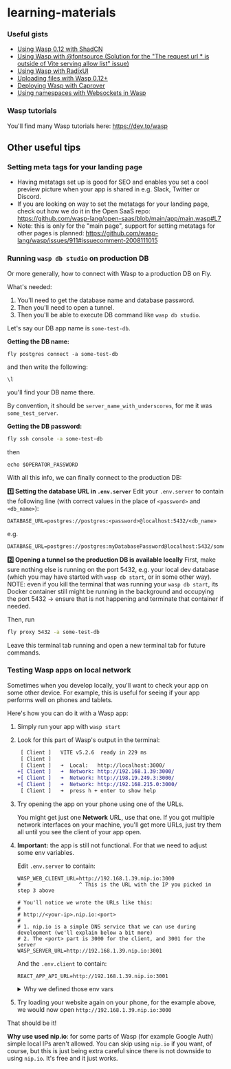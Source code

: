 # learning-materials

### Useful gists

- [Using Wasp 0.12 with ShadCN](https://gist.github.com/infomiho/b35e9366e16913949e13eaba0538f553)
- [Using Wasp with @fontsource (Solution for the "The request url * is outside of Vite serving allow list" issue)](https://gist.github.com/infomiho/9682e664948b84112074a69268f5673a)
- [Using Wasp with RadixUI](https://gist.github.com/infomiho/a18421740c205d1794c36c274bf09fc8)
- [Uploading files with Wasp 0.12+](https://gist.github.com/infomiho/ec379df4e33f3ae3410a251ba3aa81af)
- [Deploying Wasp with Caprover](https://gist.github.com/infomiho/6505d5970f5c334f704d658e9aa0bf56)
- [Using namespaces with Websockets in Wasp](https://gist.github.com/infomiho/14cf8b5b6efb07ba4f7a3e1ec76f4381)

### Wasp tutorials

You'll find many Wasp tutorials here: https://dev.to/wasp

## Other useful tips

### Setting meta tags for your landing page
- Having metatags set up is good for SEO and enables you set a cool preview picture when your app is shared in e.g. Slack, Twitter or Discord.
- If you are looking on way to set the metatags for your landing page, check out how we do it in the Open SaaS repo: https://github.com/wasp-lang/open-saas/blob/main/app/main.wasp#L7
- Note: this is only for the "main page", support for setting metatags for other pages is planned: https://github.com/wasp-lang/wasp/issues/911#issuecomment-2008111015

### Running `wasp db studio` on production DB

Or more generally, how to connect with Wasp to a production DB on Fly.

What's needed:
1. You'll need to get the database name and database password.
2. Then you'll need to open a tunnel.
3. Then you'll be able to execute DB command like `wasp db studio`.

Let's say our DB app name is `some-test-db`.

**Getting the DB name:**
```
fly postgres connect -a some-test-db
```
and then write the following:
```
\l
```
you'll find your DB name there.

By convention, it should be  `server_name_with_underscores`, for me it was `some_test_server`.

**Getting the DB password:**
```bash
fly ssh console -a some-test-db
```
then 
```
echo $OPERATOR_PASSWORD
```

With all this info, we can finally connect to the production DB:

**:one: Setting the database URL in `.env.server`**
Edit your `.env.server` to contain the following line (with correct values in the place of `<password>` and `<db_name>`):
```
DATABASE_URL=postgres://postgres:<password>@localhost:5432/<db_name>
```
e.g.
```
DATABASE_URL=postgres://postgres:myDatabasePassword@localhost:5432/some_test_server
```
**:two: Opening a tunnel so the production DB is available locally**
First, make sure nothing else is running on the port 5432, e.g. your local dev database (which you may have started with `wasp db start`, or in some other way). NOTE: even if you kill the terminal that was running your `wasp db start`, its Docker container still might be running in the background and occupying the port 5432 -> ensure that is not happening and terminate that container if needed.

Then, run
```bash
fly proxy 5432 -a some-test-db
```
Leave this terminal tab running and open a new terminal tab for future commands.

### Testing Wasp apps on local network

Sometimes when you develop locally, you'll want to check your app on some other device. For example, this is useful for seeing if your app performs well on phones and tablets.

Here's how you can do it with a Wasp app:
1. Simply run your app with `wasp start`
2. Look for this part of Wasp's output in the terminal:
    ```diff
     [ Client ]   VITE v5.2.6  ready in 229 ms
     [ Client ]
     [ Client ]   ➜  Local:   http://localhost:3000/
    +[ Client ]   ➜  Network: http://192.168.1.39:3000/
    +[ Client ]   ➜  Network: http://198.19.249.3:3000/
    +[ Client ]   ➜  Network: http://192.168.215.0:3000/
     [ Client ]   ➜  press h + enter to show help
    ```
3. Try opening the app on your phone using one of the URLs.

    You might get just one **Network** URL, use that one. 
    If you got multiple network interfaces on your machine, you'll get more URLs, just try them all until you see the client of your app open.

6. **Important:** the app is still not functional. For that we need to adjust some env variables.
   
    Edit `.env.server` to contain:
   ```env
   WASP_WEB_CLIENT_URL=http://192.168.1.39.nip.io:3000
   #                   ^ This is the URL with the IP you picked in step 3 above
   
   # You'll notice we wrote the URLs like this:
   #
   # http://<your-ip>.nip.io:<port>
   #
   # 1. nip.io is a simple DNS service that we can use during development (we'll explain below a bit more)
   # 2. The <port> part is 3000 for the client, and 3001 for the server
   WASP_SERVER_URL=http://192.168.1.39.nip.io:3001
   ```
   And the `.env.client` to contain:
   ```env
   REACT_APP_API_URL=http://192.168.1.39.nip.io:3001
   ```

    <details>
      <summary>Why we defined those env vars</summary>
  
      - We defined `WASP_WEB_CLIENT_URL` to make sure CORS works.
      - We defined `WASP_SERVER_URL` to make sure OAuth redirects work. You'll need to adjust your redirect URLs for each of the OAuth providers as well.
      - We defined `REACT_APP_API_URL` so our client where to find our server on the local network, otherwise it won't work.
    </details>
     
7. Try loading your website again on your phone, for the example above, we would now open `http://192.168.1.39.nip.io:3000`

That should be it!

**Why use used nip.io**: for some parts of Wasp (for example Google Auth) simple local IPs aren't allowed. You can skip using `nip.io` if you want, of course, but this is just being extra careful since there is not downside to using `nip.io`. It's free and it just works.
